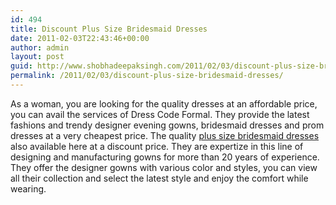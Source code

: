 ```yaml
---
id: 494
title: Discount Plus Size Bridesmaid Dresses
date: 2011-02-03T22:43:46+00:00
author: admin
layout: post
guid: http://www.shobhadeepaksingh.com/2011/02/03/discount-plus-size-bridesmaid-dresses/
permalink: /2011/02/03/discount-plus-size-bridesmaid-dresses/
---
```

As a woman, you are looking for the quality dresses at an affordable price, you can avail the services of Dress Code Formal. They provide the latest fashions and trendy designer evening gowns, bridesmaid dresses and prom dresses at a very cheapest price. The quality [plus size bridesmaid dresses](http://www.dresscodeformal.com/Product/Bridesmaid-Dresses) also available here at a discount price. They are expertize in this line of designing and manufacturing gowns for more than 20 years of experience. They offer the designer gowns with various color and styles, you can view all their collection and select the latest style and enjoy the comfort while wearing.